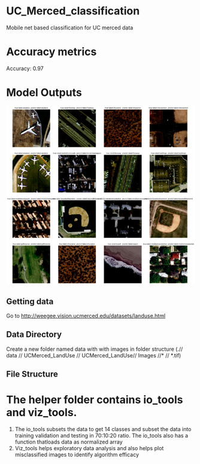 # UC_Merced_classification  

Mobile net based classification for UC merced data   
# Accuracy metrics
Accuracy: 0.97
# Model Outputs
![Model output](https://github.com/der-knight/UC_Merced_classification/blob/main/helper/output.png)

## Getting data
Go to http://weegee.vision.ucmerced.edu/datasets/landuse.html
## Data Directory
Create a new folder named data with with images in folder structure (.// data // UCMerced_LandUse // UCMerced_LandUse// Images //* // *.tif)
## File Structure
# The helper folder contains io_tools and viz_tools.
1) The io_tools subsets the data to get 14 classes and subset the data into training validation and testing in 70:10:20 ratio. The io_tools also has a function thatloads data as normalized array
2) Viz_tools helps exploratory data analysis and also helps plot misclassified images to identify algorithm efficacy
